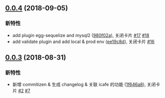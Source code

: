 ## [0.0.4](http://icode.baidu.com/repos/baidu/hi-fe/node-demo/merge/v0.0.3...v0.0.4) (2018-09-05)


### 新特性

* add plugin egg-sequelize and mysql2 ([980f02a](http://icode.baidu.com/repos/baidu/hi-fe/node-demo/commits/980f02a)), 关闭卡片 [#17](http://newicafe.baidu.com/issue/node-best-practices-17/show) [#18](http://newicafe.baidu.com/issue/node-best-practices-18/show)
* add validate plugin and add local & prod env ([ee19c8d](http://icode.baidu.com/repos/baidu/hi-fe/node-demo/commits/ee19c8d)), 关闭卡片 [#16](http://newicafe.baidu.com/issue/node-best-practices-16/show)


## [0.0.3](http://icode.baidu.com/repos/baidu/hi-fe/node-demo/merge/1f646a8...v0.0.3) (2018-08-31)


### 新特性

* 新增 commitizen & 生成 changelog & 关联 icafe 的功能 ([1f646a8](http://icode.baidu.com/repos/baidu/hi-fe/node-demo/commits/1f646a8)), 关闭卡片 [#2](http://newicafe.baidu.com/issue/node-best-practices-2/show) [#7](http://newicafe.baidu.com/issue/node-best-practices-7/show)


